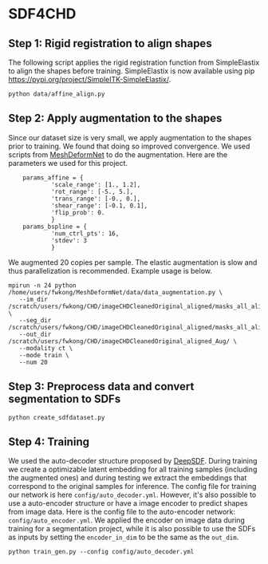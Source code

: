 # SDF4CHD

## Step 1: Rigid registration to align shapes
The following script applies the rigid registration function from SimpleElastix to align the shapes before training. SimpleElastix is now available using pip <https://pypi.org/project/SimpleITK-SimpleElastix/>. 
```
python data/affine_align.py
```
## Step 2: Apply augmentation to the shapes
Since our dataset size is very small, we apply augmentation to the shapes prior to training. We found that doing so improved convergence. 
We used scripts from [MeshDeformNet](https://github.com/fkong7/MeshDeformNet/blob/main/data/data_augmentation.py) to do the augmentation. Here are the parameters we used for this project.
```
    params_affine = { 
            'scale_range': [1., 1.2],
            'rot_range': [-5., 5.],
            'trans_range': [-0., 0.],
            'shear_range': [-0.1, 0.1],
            'flip_prob': 0.
            }   
    params_bspline = { 
            'num_ctrl_pts': 16, 
            'stdev': 3
            }  
 ```
 We augmented 20 copies per sample. The elastic augmentation is slow and thus parallelization is recommended. Example usage is below. 
 ```
 mpirun -n 24 python  /home/users/fwkong/MeshDeformNet/data/data_augmentation.py \
    --im_dir /scratch/users/fwkong/CHD/imageCHDCleanedOriginal_aligned/masks_all_aligned/img \
    --seg_dir /scratch/users/fwkong/CHD/imageCHDCleanedOriginal_aligned/masks_all_aligned/seg\
    --out_dir /scratch/users/fwkong/CHD/imageCHDCleanedOriginal_aligned_Aug/ \
    --modality ct \
    --mode train \
    --num 20
 ```
 
 ## Step 3: Preprocess data and convert segmentation to SDFs
 
 ```
 python create_sdfdataset.py
 ```
 
 ## Step 4: Training
 We used the auto-decoder structure proposed by [DeepSDF](https://github.com/facebookresearch/DeepSDF). During training we create a optimizable latent embedding for all training samples (including the augmented ones) and during testing we extract the embeddings that correspond to the original samples for inference. The config file for training our network is here `config/auto_decoder.yml`. However, it's also possible to use a auto-encoder structure or have a image encoder to predict shapes from image data. Here is the config file to the auto-encoder network: `config/auto_encoder.yml`. We applied the encoder on image data during training for a segmentation project, while it is also possible to use the SDFs as inputs by setting the `encoder_in_dim` to be the same as the `out_dim`. 
 ```
 python train_gen.py --config config/auto_decoder.yml
 ```
